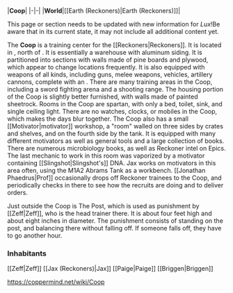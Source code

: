 |**Coop**|
|-|-|
|**World**|[[Earth (Reckoners)\|Earth (Reckoners)]]|

This page or section needs to be updated with new information for *Lux*!Be aware that in its current state, it may not include all additional content yet.

The **Coop** is a training center for the [[Reckoners\|Reckoners]]. It is located in , north of .
It is essentially a warehouse with aluminum siding. It is partitioned into sections with walls made of pine boards and plywood, which appear to change locations frequently. It is also equipped with weapons of all kinds, including guns, melee weapons, vehicles, artillery cannons, complete with an . There are many training areas in the Coop, including a sword fighting arena and a shooting range. The housing portion of the Coop is slightly better furnished, with walls made of painted sheetrock. Rooms in the Coop are spartan, with only a bed, toilet, sink, and single ceiling light.
There are no watches, clocks, or mobiles in the Coop, which makes the days blur together.
The Coop also has a small [[Motivator\|motivator]] workshop, a "room" walled on three sides by crates and shelves, and on the fourth side by the tank. It is equipped with many different motivators as well as general tools and a large collection of books. There are numerous microbiology books, as well as Reckoner intel on Epics. The last mechanic to work in this room was vaporized by a motivator containing [[Slingshot\|Slingshot's]] DNA. Jax works on motivators in this area often, using the M1A2 Abrams Tank as a workbench.
[[Jonathan Phaedrus\|Prof]] occasionally drops off Reckoner trainees to the Coop, and periodically checks in there to see how the recruits are doing and to deliver orders.


Just outside the Coop is The Post, which is used as punishment by [[Zeff\|Zeff]], who is the head trainer there. It is about four feet high and about eight inches in diameter. The punishment consists of standing on the post, and balancing there without falling off. If someone falls off, they have to go another hour.

### Inhabitants
[[Zeff\|Zeff]]
[[Jax (Reckoners)\|Jax]]
[[Paige\|Paige]]
[[Briggen\|Briggen]]


https://coppermind.net/wiki/Coop